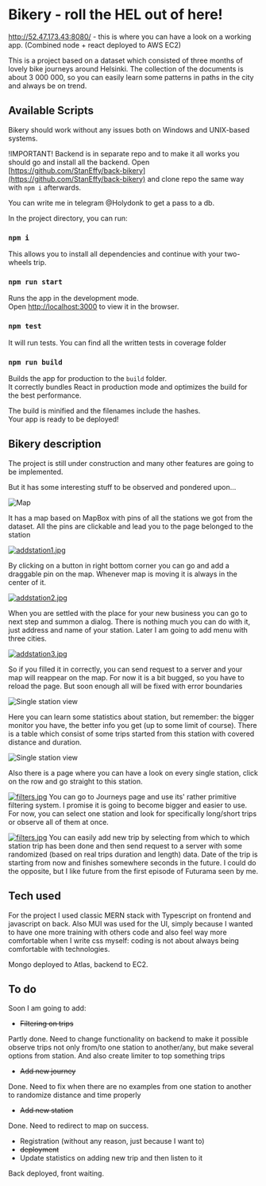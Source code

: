 # Bikery - roll the HEL out of here!

http://52.47.173.43:8080/ - this is where you can have a look on a working app. (Combined node + react deployed to AWS EC2)

This is a project based on a dataset which consisted of three months of lovely bike journeys around Helsinki. The
collection of the documents is about 3 000 000, so you can easily learn some patterns in paths in the city and
always be on trend.

## Available Scripts

Bikery should work without any issues both on Windows and UNIX-based systems.

!IMPORTANT!
Backend is in separate repo and to make it all works you should go and install all the backend.
Open [https://github.com/StanEffy/back-bikery](https://github.com/StanEffy/back-bikery) and clone repo the same way
with `npm i` afterwards.

You can write me in telegram @Holydonk to get a pass to a db. 

In the project directory, you can run:

### `npm i`

This allows you to install all dependencies and continue with your two-wheels trip.

### `npm run start`

Runs the app in the development mode.\
Open [http://localhost:3000](http://localhost:3000) to view it in the browser.

### `npm test`

It will run tests. You can find all the written tests in coverage folder

### `npm run build`

Builds the app for production to the `build` folder.\
It correctly bundles React in production mode and optimizes the build for the best performance.

The build is minified and the filenames include the hashes.\
Your app is ready to be deployed!

## Bikery description

The project is still under construction and many other features are going to be implemented.

But it has some interesting stuff to be observed and pondered upon...

![Map](https://iili.io/gdoemN.md.jpg)

It has a map based on MapBox with pins of all the stations we got from the dataset. All the pins are clickable and
lead you to the page belonged to the station

[![addstation1.jpg](https://i.postimg.cc/JhL4pSYz/Add-Station1.jpg)](https://postimg.cc/fV8NLqhG)

By clicking on a button in right bottom corner you can go and add a draggable pin on the map. Whenever map is moving 
it is always in the center of it.

[![addstation2.jpg](https://i.postimg.cc/7Z7ZMqVR/Add-Station2.jpg)](https://postimg.cc/pmWvPb3Q)

When you are settled with the place for your new business you can go to next step and summon a dialog. There is 
nothing much you can do with it, just address and name of your station. Later I am going to add menu with three cities.

[![addstation3.jpg](https://i.postimg.cc/158tXGNs/Add-Station3.jpg)](https://postimg.cc/nCtZwQkP)

So if you filled it in correctly, you can send request to a server and your map will reappear on the map. For now it 
is a bit bugged, so you have to reload the page. But soon enough all will be fixed with error boundaries

![Single station view](https://iili.io/gdovII.md.jpg)

Here you can learn some statistics about station, but remember: the bigger monitor you have, the better info you get
(up to some limit of course).
There is a table which consist of some trips started from this station with covered distance and duration.

![Single station view](https://iili.io/gdoOep.md.jpg)

Also there is a page where you can have a look on every single station, click on the row and go straight to this
station.

[![filters.jpg](https://i.postimg.cc/MpdLzF41/filters.jpg)](https://postimg.cc/18VBHJyz)
You can go to Journeys page and use its' rather primitive filtering system. I promise it is going to become bigger and
easier to use. For now, you can select one station and look for specifically long/short trips or observe all of them
at once.

[![filters.jpg](https://i.postimg.cc/65FQv8dR/Add-New-Trip.jpg)](https://postimg.cc/ppYxNXcX)
You can easily add new trip by selecting from which to which station trip has been done and then send request to a 
server with some randomized (based on real trips duration and length) data. Date of the trip is starting from now 
and finishes somewhere seconds in the future. I could do the opposite, but I like future from the first episode of 
Futurama seen by me.


## Tech used

For the project I used classic MERN stack with Typescript on frontend and javascript on back.
Also MUI was used for the UI, simply because I wanted to have one more training with others code and also feel way
more comfortable when I write css myself: coding is not about always being comfortable with technologies.

Mongo deployed to Atlas, backend to EC2.

## To do

Soon I am going to add:

- ~~Filtering on trips~~
    
Partly done. Need to change functionality on backend to make it possible observe trips not only from/to one 
  station to another/any, but make several options from station. And also create limiter to top something trips
- ~~Add new journey~~
    
Done. Need to fix when there are no examples from one station to another to randomize distance and time properly
- ~~Add new station~~
    
Done. Need to redirect to map on success.
- Registration (without any reason, just because I want to)
- ~~deployment~~
- Update statistics on adding new trip and then listen to it
    
Back deployed, front waiting.
